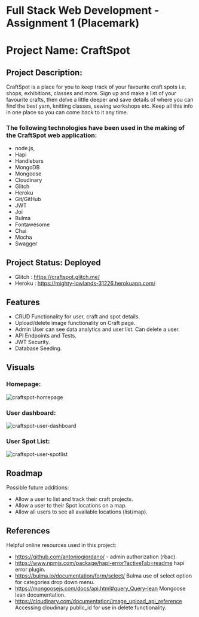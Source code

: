 # Full Stack Web Development - Assignment 1 (Placemark)  
# Project Name: CraftSpot  
## Project Description:
CraftSpot is a place for you to keep track of your favourite craft spots i.e. shops, exhibitions, classes and more. Sign up and make a list of your favourite crafts, then delve a little deeper and save details of where you can find the best yarn, knitting classes, sewing workshops etc. Keep all this info in one place so you can come back to it any time.
### The following technologies have been used in the making of the CraftSpot web application:
* node.js, 
* Hapi
* Handlebars
* MongoDB
* Mongoose
* Cloudinary
* Glitch
* Heroku
* Git/GitHub
* JWT
* Joi
* Bulma
* Fontawesome
* Chai
* Mocha
* Swagger

## Project Status: Deployed 
* Glitch : https://craftspot.glitch.me/
* Heroku : https://mighty-lowlands-31226.herokuapp.com/

## Features
* CRUD Functionality for user, craft and spot details.
* Upload/delete image functionality on Craft page.
* Admin User can see data analytics and user list. Can delete a user.
* API Endpoints and Tests.
* JWT Security.
* Database Seeding.

## Visuals
### Homepage:

![craftspot-homepage](https://user-images.githubusercontent.com/76408967/160115349-6fbda564-4eb0-4134-b36f-f936d7b73576.PNG)

### User dashboard:

![craftspot-user-dashboard](https://user-images.githubusercontent.com/76408967/160115394-5c26fdd3-34fd-43ee-aa7a-65630c4e7a8f.PNG)

### User Spot List:

![craftspot-user-spotlist](https://user-images.githubusercontent.com/76408967/160115415-0c909429-1729-4c04-9786-d776a07040d0.PNG)

## Roadmap
Possible future additions:
* Allow a user to list and track their craft projects.
* Allow a user to their Spot locations on a map.
* Allow all users to see all available locations (list/map).

## References
Helpful online resources used in this project:

* https://github.com/antoniogiordano/ - admin authorization (rbac).
* https://www.npmjs.com/package/hapi-error?activeTab=readme hapi error plugin.
* https://bulma.io/documentation/form/select/ Bulma use of select option for categories drop down menu.
* https://mongoosejs.com/docs/api.html#query_Query-lean Mongoose lean documentation.
* https://cloudinary.com/documentation/image_upload_api_reference Accessing cloudinary public_id for use in delete functionality.

